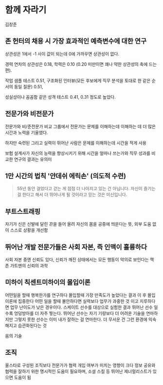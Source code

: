 # 함께 자라기
김창준 

## 존 헌터의 채용 시 가장 효과적인 예측변수에 대한 연구
상관성은 1에서 -1 사이 값이 되는데 0에 가까우면 상관성이 없다. 

경력 연차의 상관성은 0.18, 학력은 0.10 (0.20 미만이면 꽤나 약한 상관성의 축에 드는 편). 

작업 샘플 테스트 0.51, 구조화된 인터뷰(모든 후보에게 직무 분석을 토대로 한 같은 순서의 동일 질문) 0.51, 

성실성이나 꼼꼼함 같은 성격 테스트 0.41, 0.31 정도로 높았다.

## 전문가와 비전문가
전문가와 비/준전문가 비교 그룹에서 전문가는 문제를 이해하는데 이해하는 데 더 많은 시간과 노력을 기울였다.

하지만 숙련된 그리고 실력이 뛰어난 사람은 문제를 이해하는데 시간을 적게 사용

보험 설계사가 자신의 능력을 향상시키기 위해 시간을 얼마나 쓰는가와 직무 성과를 비교한 연구의 결과는 유의미


## 1만 시간의 법칙 '얀데쉬 에릭손' (의도적 수련)
> 55년 동안 걸었다고 걷는 게 점점 더 나아지고 있는 건 아닙니다. 자신이 즐기는 걸 한다고 해서 더 뛰어나게 될 것이라고 믿는 것은 미신입니다.

## 부트스트래핑
자기가 신은 신발에 달린 끈을 들어 올려 자신의 몸을 공중에 띄운다는 뜻, 외부 도움 없이 스스로 상황을 개선함

## 뛰어난 개발 전문가들은 사회 자본, 즉 인맥이 훌륭하다
사회 자본 중엔 신뢰도 있다, 신뢰가 깨진 상태에서는 모든 행동이 악의로 보인다는 책 존 가트맨의 신뢰의 과학

## 미하이 칙센트미하이의 몰입이론
어떤일을 할때 행복한가를 연구하다 몰입할때 가장 만족도가 높았다는 결과 이 후 몰입이론에 집중한다
어떤 일을 할때 불안하다면 실력보다 업무가 과중한 것 이고 지루하다면 업무 난이도가 낮은 경우이다. 스케이트 선수를 대상으로 실험한 결과 뛰어난 선수 일 수록 엉덩방아를 더 자주 찧는다. 뛰어난 선수는 자기 기량보다 더 어려운 기술을 연마하지만 그렇지 못한 선수는 이미 내가 잘하는 걸 연마한다. 더 무서운 건 그런 환경에 익숙해지고 습관화된다는 것

음의 기술
## 조직
올스타로 구성된 조직보다 전문가가 협력 개입 여부가 미치는 영향이 크다
정보 공유와 협력을 잘하기 위한 명시적인 도움이 필요하며, 소셜 스킬 등 뛰어난 제너럴리스트가 있으면 도움이 됨
